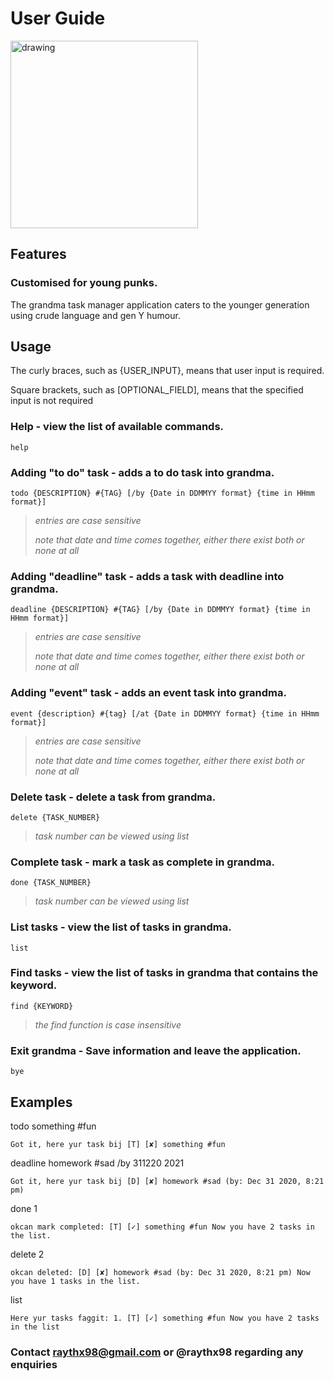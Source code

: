 # User Guide

<img src="https://i.imgur.com/Ge20QYq.png" alt="drawing" width="300"/>

## Features 

### Customised for young punks.

The grandma task manager application caters to the younger generation using crude language and gen Y humour.

## Usage

The curly braces, such as {USER_INPUT}, means that user input is required.

Square brackets, such as [OPTIONAL_FIELD], means that the specified input is not required

### Help - view the list of available commands.

    help

### Adding "to do" task - adds a to do task into grandma.

    todo {DESCRIPTION} #{TAG} [/by {Date in DDMMYY format} {time in HHmm format}]

>*entries are case sensitive*
>
>*note that date and time comes together, either there exist both or none at all*

### Adding "deadline" task - adds a task with deadline into grandma.

    deadline {DESCRIPTION} #{TAG} [/by {Date in DDMMYY format} {time in HHmm format}]

>*entries are case sensitive*
>
>*note that date and time comes together, either there exist both or none at all*

### Adding "event" task - adds an event task into grandma.

    event {description} #{tag} [/at {Date in DDMMYY format} {time in HHmm format}]

>*entries are case sensitive*
>
>*note that date and time comes together, either there exist both or none at all*

### Delete task - delete a task from grandma.

    delete {TASK_NUMBER}

>*task number can be viewed using list*

### Complete task - mark a task as complete in grandma.

    done {TASK_NUMBER}

>*task number can be viewed using list*

### List tasks - view the list of tasks in grandma.

    list

### Find tasks - view the list of tasks in grandma that contains the keyword.

    find {KEYWORD}

>*the find function is case insensitive*

### Exit grandma - Save information and leave the application.

    bye

## Examples

todo something #fun

    Got it, here yur task bij [T] [✘] something #fun

deadline homework #sad /by 311220 2021

    Got it, here yur task bij [D] [✘] homework #sad (by: Dec 31 2020, 8:21 pm)

done 1

    okcan mark completed: [T] [✓] something #fun Now you have 2 tasks in the list.

delete 2

    okcan deleted: [D] [✘] homework #sad (by: Dec 31 2020, 8:21 pm) Now you have 1 tasks in the list.

list

    Here yur tasks faggit: 1. [T] [✓] something #fun Now you have 2 tasks in the list

### Contact raythx98@gmail.com or @raythx98 regarding any enquiries